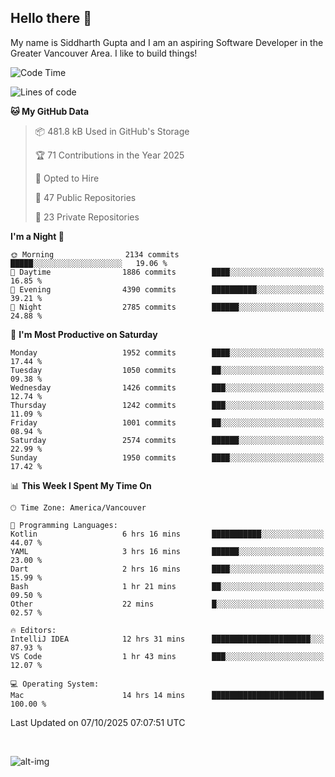 ## Hello there :wave:

My name is Siddharth Gupta and I am an aspiring Software Developer in the Greater Vancouver Area. I like to build things!

<!-- ![gif](https://github.com/siddg97/siddg97/blob/master/dino.gif) -->

<!--START_SECTION:waka-->
![Code Time](http://img.shields.io/badge/Code%20Time-2%2C115%20hrs%2036%20mins-blue)

![Lines of code](https://img.shields.io/badge/From%20Hello%20World%20I%27ve%20Written-15.8%20million%20lines%20of%20code-blue)

**🐱 My GitHub Data** 

> 📦 481.8 kB Used in GitHub's Storage 
 > 
> 🏆 71 Contributions in the Year 2025
 > 
> 💼 Opted to Hire
 > 
> 📜 47 Public Repositories 
 > 
> 🔑 23 Private Repositories 
 > 
**I'm a Night 🦉** 

```text
🌞 Morning                2134 commits        █████░░░░░░░░░░░░░░░░░░░░   19.06 % 
🌆 Daytime                1886 commits        ████░░░░░░░░░░░░░░░░░░░░░   16.85 % 
🌃 Evening                4390 commits        ██████████░░░░░░░░░░░░░░░   39.21 % 
🌙 Night                  2785 commits        ██████░░░░░░░░░░░░░░░░░░░   24.88 % 
```
📅 **I'm Most Productive on Saturday** 

```text
Monday                   1952 commits        ████░░░░░░░░░░░░░░░░░░░░░   17.44 % 
Tuesday                  1050 commits        ██░░░░░░░░░░░░░░░░░░░░░░░   09.38 % 
Wednesday                1426 commits        ███░░░░░░░░░░░░░░░░░░░░░░   12.74 % 
Thursday                 1242 commits        ███░░░░░░░░░░░░░░░░░░░░░░   11.09 % 
Friday                   1001 commits        ██░░░░░░░░░░░░░░░░░░░░░░░   08.94 % 
Saturday                 2574 commits        ██████░░░░░░░░░░░░░░░░░░░   22.99 % 
Sunday                   1950 commits        ████░░░░░░░░░░░░░░░░░░░░░   17.42 % 
```


📊 **This Week I Spent My Time On** 

```text
🕑︎ Time Zone: America/Vancouver

💬 Programming Languages: 
Kotlin                   6 hrs 16 mins       ███████████░░░░░░░░░░░░░░   44.07 % 
YAML                     3 hrs 16 mins       ██████░░░░░░░░░░░░░░░░░░░   23.00 % 
Dart                     2 hrs 16 mins       ████░░░░░░░░░░░░░░░░░░░░░   15.99 % 
Bash                     1 hr 21 mins        ██░░░░░░░░░░░░░░░░░░░░░░░   09.50 % 
Other                    22 mins             █░░░░░░░░░░░░░░░░░░░░░░░░   02.57 % 

🔥 Editors: 
IntelliJ IDEA            12 hrs 31 mins      ██████████████████████░░░   87.93 % 
VS Code                  1 hr 43 mins        ███░░░░░░░░░░░░░░░░░░░░░░   12.07 % 

💻 Operating System: 
Mac                      14 hrs 14 mins      █████████████████████████   100.00 % 
```


 Last Updated on 07/10/2025 07:07:51 UTC
<!--END_SECTION:waka-->

<br>

![alt-img](https://github-readme-stats.vercel.app/api?username=siddg97&count_private=true&theme=nightowl&show_icons=true)

